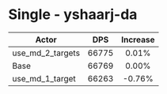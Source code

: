 # Single - yshaarj-da
| Actor | DPS | Increase |
|---|:---:|:---:|
|use_md_2_targets|66775|0.01%|
|Base|66769|0.00%|
|use_md_1_target|66263|-0.76%|

